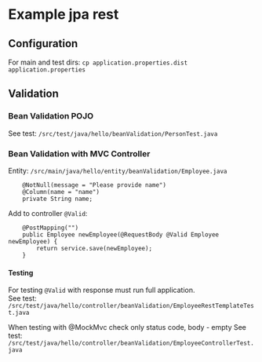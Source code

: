 # Example jpa rest

## Configuration

For main and test dirs:
`cp application.properties.dist application.properties`

## Validation

### Bean Validation POJO

See test: `/src/test/java/hello/beanValidation/PersonTest.java`

### Bean Validation with MVC Controller

Entity: `/src/main/java/hello/entity/beanValidation/Employee.java`

```
    @NotNull(message = "Please provide name")
    @Column(name = "name")
    private String name;
```

Add to controller `@Valid`:

```
    @PostMapping("")
    public Employee newEmployee(@RequestBody @Valid Employee newEmployee) {
        return service.save(newEmployee);
    }
```

#### Testing

For testing `@Valid` with response must run full application.  
See test: `/src/test/java/hello/controller/beanValidation/EmployeeRestTemplateTest.java`

When testing with @MockMvc check only status code, body - empty
See test: `/src/test/java/hello/controller/beanValidation/EmployeeControllerTest.java`